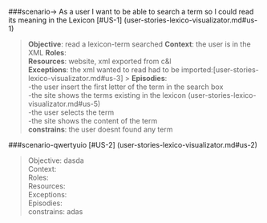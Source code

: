 ###scenario-> As a user I want to be able to search a term so I could read its meaning in the Lexicon
[#US-1] (user-stories-lexico-visualizator.md#us-1)

> **Objective**: read a lexicon-term searched
> **Context**:  the user is in the XML
> **Roles**:  
> **Resources**: website, xml exported from c&l  
> **Exceptions**:  the xml wanted to read had to be imported:[user-stories-lexico-visualizator.md#us-3]  > **Episodies**:  
>  -the user insert the first letter of the term in the search box  
>  -the site shows the terms existing in the lexicon (user-stories-lexico-visualizator.md#us-5)  
>  -the user selects the term  
>  -the site shows the content of the term  
> **constrains**: the user doesnt found any term


###scenario-qwertyuio
[#US-2] (user-stories-lexico-visualizator.md#us-2)

> Objective: dasda  
> Context:  
> Roles:  
> Resources:  
> Exceptions:  
> Episodies:  
> constrains: adas

